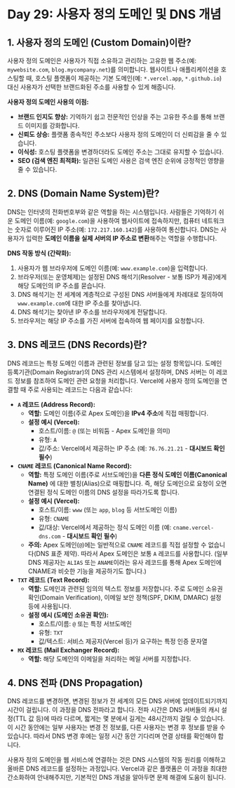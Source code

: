 # Day 29: 사용자 정의 도메인 및 DNS 개념

## 1. 사용자 정의 도메인 (Custom Domain)이란?

사용자 정의 도메인은 사용자가 직접 소유하고 관리하는 고유한 웹 주소(예: `mywebsite.com`, `blog.mycompany.net`)를 의미합니다. 웹사이트나 애플리케이션을 호스팅할 때, 호스팅 플랫폼이 제공하는 기본 도메인(예: `*.vercel.app`, `*.github.io`) 대신 사용자가 선택한 브랜드화된 주소를 사용할 수 있게 해줍니다.

**사용자 정의 도메인 사용의 이점:**

-   **브랜드 인지도 향상:** 기억하기 쉽고 전문적인 인상을 주는 고유한 주소를 통해 브랜드 이미지를 강화합니다.
-   **신뢰도 상승:** 플랫폼 종속적인 주소보다 사용자 정의 도메인이 더 신뢰감을 줄 수 있습니다.
-   **이식성:** 호스팅 플랫폼을 변경하더라도 도메인 주소는 그대로 유지할 수 있습니다.
-   **SEO (검색 엔진 최적화):** 일관된 도메인 사용은 검색 엔진 순위에 긍정적인 영향을 줄 수 있습니다.

## 2. DNS (Domain Name System)란?

DNS는 인터넷의 전화번호부와 같은 역할을 하는 시스템입니다. 사람들은 기억하기 쉬운 도메인 이름(예: `google.com`)을 사용하여 웹사이트에 접속하지만, 컴퓨터 네트워크는 숫자로 이루어진 IP 주소(예: `172.217.160.142`)를 사용하여 통신합니다. DNS는 사용자가 입력한 **도메인 이름을 실제 서버의 IP 주소로 변환**해주는 역할을 수행합니다.

**DNS 작동 방식 (간략화):**

1.  사용자가 웹 브라우저에 도메인 이름(예: `www.example.com`)을 입력합니다.
2.  브라우저(또는 운영체제)는 설정된 DNS 해석기(Resolver - 보통 ISP가 제공)에게 해당 도메인의 IP 주소를 묻습니다.
3.  DNS 해석기는 전 세계에 계층적으로 구성된 DNS 서버들에게 차례대로 질의하여 `www.example.com`에 대한 IP 주소를 찾아냅니다.
4.  DNS 해석기는 찾아낸 IP 주소를 브라우저에게 전달합니다.
5.  브라우저는 해당 IP 주소를 가진 서버에 접속하여 웹 페이지를 요청합니다.

## 3. DNS 레코드 (DNS Records)란?

DNS 레코드는 특정 도메인 이름과 관련된 정보를 담고 있는 설정 항목입니다. 도메인 등록기관(Domain Registrar)의 DNS 관리 시스템에서 설정하며, DNS 서버는 이 레코드 정보를 참조하여 도메인 관련 요청을 처리합니다. Vercel에 사용자 정의 도메인을 연결할 때 주로 사용되는 레코드는 다음과 같습니다:

-   **`A` 레코드 (Address Record):**
    -   **역할:** 도메인 이름(주로 Apex 도메인)을 **IPv4 주소**에 직접 매핑합니다.
    -   **설정 예시 (Vercel):**
        -   호스트/이름: `@` (또는 비워둠 - Apex 도메인을 의미)
        -   유형: `A`
        -   값/주소: Vercel에서 제공하는 IP 주소 (예: `76.76.21.21` - **대시보드 확인 필수**)
-   **`CNAME` 레코드 (Canonical Name Record):**
    -   **역할:** 특정 도메인 이름(주로 서브도메인)을 **다른 정식 도메인 이름(Canonical Name)** 에 대한 별칭(Alias)으로 매핑합니다. 즉, 해당 도메인으로 요청이 오면 연결된 정식 도메인 이름의 DNS 설정을 따라가도록 합니다.
    -   **설정 예시 (Vercel):**
        -   호스트/이름: `www` (또는 `app`, `blog` 등 서브도메인 이름)
        -   유형: `CNAME`
        -   값/대상: Vercel에서 제공하는 정식 도메인 이름 (예: `cname.vercel-dns.com` - **대시보드 확인 필수**)
    -   **주의:** Apex 도메인(`@`)에는 일반적으로 `CNAME` 레코드를 직접 설정할 수 없습니다(DNS 표준 제약). 따라서 Apex 도메인은 보통 `A` 레코드를 사용합니다. (일부 DNS 제공자는 `ALIAS` 또는 `ANAME`이라는 유사 레코드를 통해 Apex 도메인에 CNAME과 비슷한 기능을 제공하기도 합니다.)
-   **`TXT` 레코드 (Text Record):**
    -   **역할:** 도메인과 관련된 임의의 텍스트 정보를 저장합니다. 주로 도메인 소유권 확인(Domain Verification), 이메일 보안 정책(SPF, DKIM, DMARC) 설정 등에 사용됩니다.
    -   **설정 예시 (도메인 소유권 확인):**
        -   호스트/이름: `@` 또는 특정 서브도메인
        -   유형: `TXT`
        -   값/텍스트: 서비스 제공자(Vercel 등)가 요구하는 특정 인증 문자열
-   **`MX` 레코드 (Mail Exchanger Record):**
    -   **역할:** 해당 도메인의 이메일을 처리하는 메일 서버를 지정합니다.

## 4. DNS 전파 (DNS Propagation)

DNS 레코드를 변경하면, 변경된 정보가 전 세계의 모든 DNS 서버에 업데이트되기까지 시간이 걸립니다. 이 과정을 DNS 전파라고 합니다. 전파 시간은 DNS 서버들의 캐시 설정(TTL 값 등)에 따라 다르며, 짧게는 몇 분에서 길게는 48시간까지 걸릴 수 있습니다. 이 시간 동안에는 일부 사용자는 변경 전 정보를, 다른 사용자는 변경 후 정보를 받을 수 있습니다. 따라서 DNS 변경 후에는 일정 시간 동안 기다리며 연결 상태를 확인해야 합니다.

사용자 정의 도메인을 웹 서비스에 연결하는 것은 DNS 시스템의 작동 원리를 이해하고 올바른 DNS 레코드를 설정하는 과정입니다. Vercel과 같은 플랫폼은 이 과정을 최대한 간소화하여 안내해주지만, 기본적인 DNS 개념을 알아두면 문제 해결에 도움이 됩니다. 